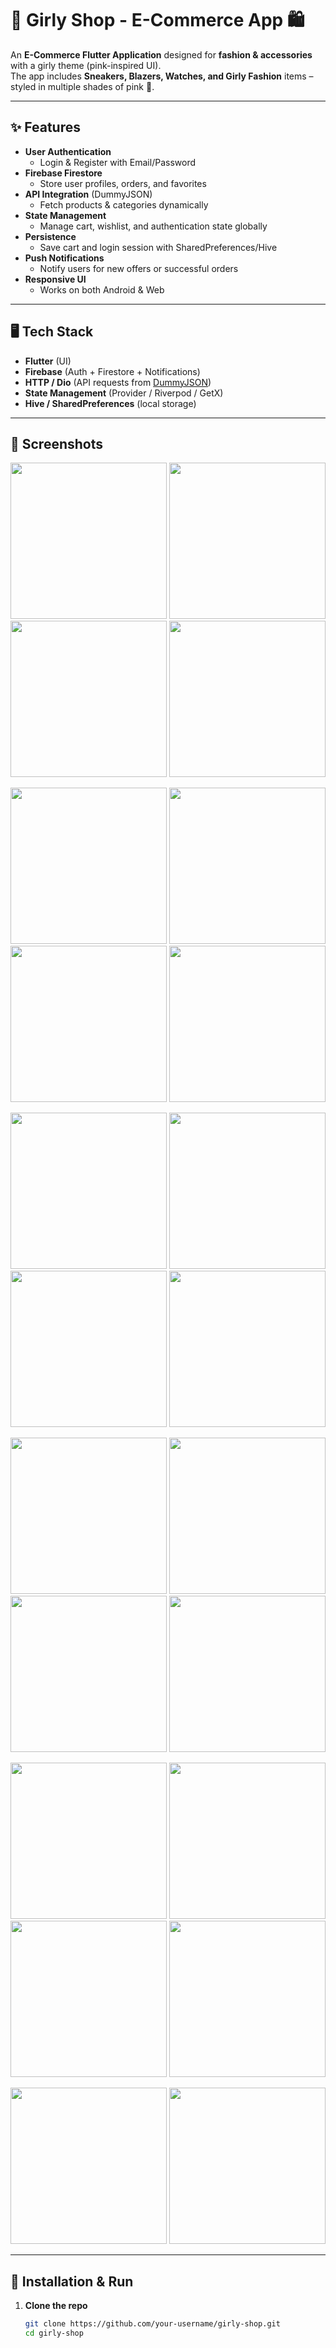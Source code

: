 # 💖 Girly Shop - E-Commerce App 🛍️  

An **E-Commerce Flutter Application** designed for **fashion & accessories** with a girly theme (pink-inspired UI).  
The app includes **Sneakers, Blazers, Watches, and Girly Fashion** items – styled in multiple shades of pink 🌸.  

---

## ✨ Features
- **User Authentication**
  - Login & Register with Email/Password  
- **Firebase Firestore**
  - Store user profiles, orders, and favorites  
- **API Integration** (DummyJSON)  
  - Fetch products & categories dynamically  
- **State Management**
  - Manage cart, wishlist, and authentication state globally  
- **Persistence**
  - Save cart and login session with SharedPreferences/Hive  
- **Push Notifications**
  - Notify users for new offers or successful orders  
- **Responsive UI**
  - Works on both Android & Web  

---

## 🖥️ Tech Stack
- **Flutter** (UI)  
- **Firebase** (Auth + Firestore + Notifications)  
- **HTTP / Dio** (API requests from [DummyJSON](https://dummyjson.com/))  
- **State Management** (Provider / Riverpod / GetX)  
- **Hive / SharedPreferences** (local storage)  

---

## 📸 Screenshots  


<p align="center">
  <img src="screens/screen1.png" width="250">
  <img src="screens/screen2.png" width="250">
  <img src="screens/screen3.png" width="250">
  <img src="screens/screen4.png" width="250">
</p>

<p align="center">
  <img src="screens/screen5.png" width="250">
  <img src="screens/screen6.png" width="250">
  <img src="screens/screen7.png" width="250">
  <img src="screens/screen8.png" width="250">
</p>

<p align="center">
  <img src="screens/screen9.png" width="250">
  <img src="screens/screen10.png" width="250">
  <img src="screens/screen11.png" width="250">
  <img src="screens/screen12.png" width="250">
</p>

<p align="center">
  <img src="screens/screen13.png" width="250">
  <img src="screens/screen14.png" width="250">
  <img src="screens/screen15.png" width="250">
  <img src="screens/screen16.png" width="250">
</p>

<p align="center">
  <img src="screens/screen17.png" width="250">
  <img src="screens/screen18.png" width="250">
  <img src="screens/screen19.png" width="250">
  <img src="screens/screen20.png" width="250">
</p>

<p align="center">
  <img src="screens/screen21.png" width="250">
  <img src="screens/screen22.png" width="250">
</p>


---

## 🚀 Installation & Run

1. **Clone the repo**
   ```bash
   git clone https://github.com/your-username/girly-shop.git
   cd girly-shop
